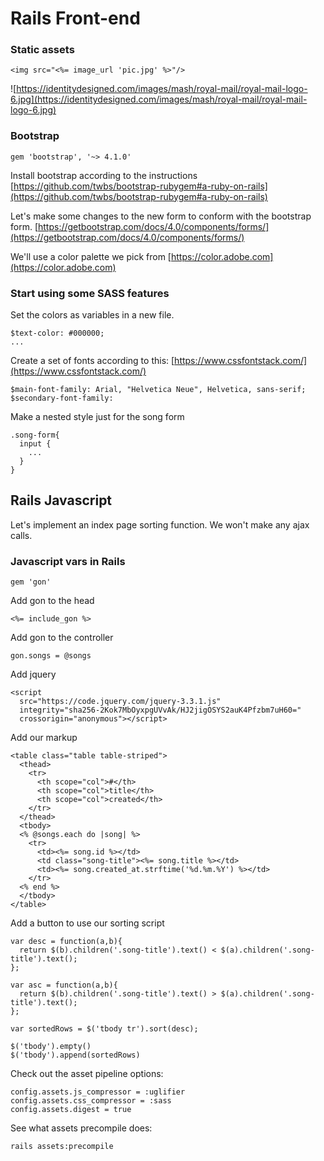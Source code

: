 # Rails Front-end

### Static assets

```
<img src="<%= image_url 'pic.jpg' %>"/>
```

![https://identitydesigned.com/images/mash/royal-mail/royal-mail-logo-6.jpg](https://identitydesigned.com/images/mash/royal-mail/royal-mail-logo-6.jpg)

### Bootstrap

```
gem 'bootstrap', '~> 4.1.0'
```

Install bootstrap according to the instructions
[https://github.com/twbs/bootstrap-rubygem#a-ruby-on-rails](https://github.com/twbs/bootstrap-rubygem#a-ruby-on-rails)

Let's make some changes to the new form to conform with the bootstrap form. [https://getbootstrap.com/docs/4.0/components/forms/](https://getbootstrap.com/docs/4.0/components/forms/)

We'll use a color palette we pick from [https://color.adobe.com](https://color.adobe.com)

### Start using some SASS features

Set the colors as variables in a new file.
```
$text-color: #000000;
...
```

Create a set of fonts according to this: [https://www.cssfontstack.com/](https://www.cssfontstack.com/)
```
$main-font-family: Arial, "Helvetica Neue", Helvetica, sans-serif;
$secondary-font-family:
```

Make a nested style just for the song form
```
.song-form{
  input {
    ...
  }
}
```
## Rails Javascript
Let's implement an index page sorting function. We won't make any ajax calls.

### Javascript vars in Rails

```
gem 'gon'
```

Add gon to the head
```
<%= include_gon %>
```

Add gon to the controller
```
gon.songs = @songs
```

Add jquery
```
<script
  src="https://code.jquery.com/jquery-3.3.1.js"
  integrity="sha256-2Kok7MbOyxpgUVvAk/HJ2jigOSYS2auK4Pfzbm7uH60="
  crossorigin="anonymous"></script>
```

Add our markup
```
<table class="table table-striped">
  <thead>
    <tr>
      <th scope="col">#</th>
      <th scope="col">title</th>
      <th scope="col">created</th>
    </tr>
  </thead>
  <tbody>
  <% @songs.each do |song| %>
    <tr>
      <td><%= song.id %></td>
      <td class="song-title"><%= song.title %></td>
      <td><%= song.created_at.strftime('%d.%m.%Y') %></td>
    </tr>
  <% end %>
  </tbody>
</table>
```

Add a button to use our sorting script
```
var desc = function(a,b){
  return $(b).children('.song-title').text() < $(a).children('.song-title').text();
};

var asc = function(a,b){
  return $(b).children('.song-title').text() > $(a).children('.song-title').text();
};

var sortedRows = $('tbody tr').sort(desc);

$('tbody').empty()
$('tbody').append(sortedRows)
```

Check out the asset pipeline options:

```
config.assets.js_compressor = :uglifier
config.assets.css_compressor = :sass
config.assets.digest = true
```

See what assets precompile does:
```
rails assets:precompile
```

